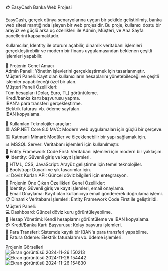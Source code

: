 💳 EasyCash Banka Web Projesi<br>
<br>
EasyCash, gerçek dünya senaryolarına uygun bir şekilde geliştirilmiş, banka web sitesi mantığında işleyen bir web projesidir. Bu proje, kullanıcı dostu bir arayüz ve güçlü arka uç özellikleri ile Admin, Müşteri, ve Ana Sayfa panellerini kapsamaktadır.<br>

Kullanıcılar, Identity ile oturum açabilir, dinamik veritabanı işlemleri gerçekleştirebilir ve modern bir finans uygulamasından beklenen çeşitli işlemleri yapabilir.<br>

🎯 Projenin Genel Amacı<br>
Admin Paneli: Yönetim işlevlerini gerçekleştirmek için tasarlanmıştır.<br>
Müşteri Paneli: Kayıt olan kullanıcıların hesaplarını yönetebileceği ve çeşitli işlemler yapabileceği özel bir alan.<br>
Müşteri Paneli Özellikleri:<br>
Tüm hesapları (Dolar, Euro, TL) görüntüleme.<br>
Kredi/banka kartı başvurusu yapma.<br>
IBAN'a para transferi gerçekleştirme.<br>
Elektrik faturası vb. ödeme sayfaları.<br>
IBAN kopyalama.<br>

🚀 Kullanılan Teknolojiler araçlar:<br>
🟦 ASP.NET Core 8.0 MVC: Modern web uygulamaları için güçlü bir çerçeve.<br>
🏗️ Katmanlı Mimari: Modüler ve ölçeklenebilir bir yapı sağlamak için.<br>
📊 MSSQL Server: Veritabanı işlemleri için kullanılmıştır.<br>
📘 Entity Framework Code First: Veritabanı işlemleri için modern bir yaklaşım.<br>
🛡️ Identity: Güvenli giriş ve kayıt işlemleri.<br>
🎨 HTML, CSS, JavaScript: Arayüz geliştirme için temel teknolojiler.<br>
💎 Bootstrap: Duyarlı ve şık tasarımlar için.<br>
📈 Döviz Kurları API: Güncel döviz bilgileri için entegrasyon.<br>
🌟 Projenin Öne Çıkan Özellikleri
Genel Özellikler:<br>
🔑 Identity: Güvenli giriş ve kayıt işlemleri, email onaylama.<br>
📧 Email Onaylama: Kayıt olan kullanıcıya email göndererek doğrulama işlemi.<br>
📋 Dinamik Veritabanı İşlemleri: Entity Framework Code First ile geliştirildi.<br>
Müşteri Paneli:<br>
💻 Dashboard: Güncel döviz kuru görüntüleyebilme.<br>
💼 Hesap Yönetimi: Kendi hesaplarını görüntüleme ve IBAN kopyalama.<br>
💳 Kredi/Banka Kartı Başvurusu: Kolay başvuru işlemleri.<br>
💸 Para Transferi: Sistemde kayıtlı bir IBAN'a para transferi yapabilme.<br>
🔌 Fatura Ödeme: Elektrik faturalarını vb. ödeme işlemleri.<br>

Projenin Görselleri<br>
![Ekran görüntüsü 2024-11-26 150213](https://github.com/user-attachments/assets/0a98f0b4-ad98-4bf0-8f8d-b21bb71b5abf)<br>
![Ekran görüntüsü 2024-11-26 154442](https://github.com/user-attachments/assets/d33fe4f5-b537-4d89-bcb4-d24a0d8c4c5f)<br>
![Ekran görüntüsü 2024-11-26 154830](https://github.com/user-attachments/assets/206767c0-9086-4a0c-aab1-964d1704e25d)<br>








